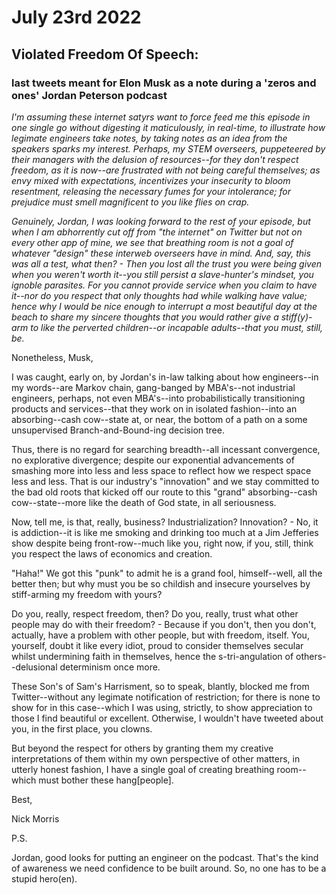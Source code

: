 # July 23rd 2022
##  Violated Freedom Of Speech:
### last tweets meant for Elon Musk as a note during a 'zeros and ones' Jordan Peterson podcast
*I'm assuming these internet satyrs want to force feed me this episode in one single go without digesting it maticulously, in real-time, to illustrate how legimate engineers take notes, by taking notes as an idea from the speakers sparks my interest. Perhaps, my STEM overseers, puppeteered by their managers with the delusion of resources--for they don't respect freedom, as it is now--are frustrated with not being careful themselves; as envy mixed with expectations, incentivizes your insecurity to bloom resentment, releasing the necessary fumes for your intolerance; for prejudice must smell magnificent to you like flies on crap.*

*Genuinely, Jordan, I was looking forward to the rest of your episode, but when I am abhorrently cut off from "the internet" on Twitter but not on every other app of mine, we see that breathing room is not a goal of whatever "design" these interweb overseers have in mind. And, say, this was all a test, what then? - Then you lost all the trust you were being given when you weren't worth it--you still persist a slave-hunter's mindset, you ignoble parasites. For you cannot provide service when you claim to have it--nor do you respect that only thoughts had while walking have value; hence why I would be nice enough to interrupt a most beautiful day at the beach to share my sincere thoughts that you would rather give a stiff(y)-arm to like the perverted children--or incapable adults--that you must, still, be.*

Nonetheless, Musk,

I was caught, early on, by Jordan's in-law talking about how engineers--in my words--are Markov chain, gang-banged by MBA's--not industrial engineers, perhaps, not even MBA's--into probabilistically transitioning products and services--that they work on in isolated fashion--into an absorbing--cash cow--state at, or near, the bottom of a path on a some unsupervised Branch-and-Bound-ing decision tree. 

Thus, there is no regard for searching breadth--all incessant convergence, no explorative divergence; despite our exponential advancements of smashing more into less and less space to reflect how we respect space less and less. That is our industry's "innovation" and we stay committed to the bad old roots that kicked off our route to this "grand" absorbing--cash cow--state--more like the death of God state, in all seriousness.

Now, tell me, is that, really, business? Industrialization? Innovation? - No, it is addiction--it is like me smoking and drinking too much at a Jim Jefferies show despite being front-row--much like you, right now, if you, still, think you respect the laws of economics and creation. 

"Haha!" We got this "punk" to admit he is a grand fool, himself--well, all the better then; but why must you be so childish and insecure yourselves by stiff-arming my freedom with yours?

Do you, really, respect freedom, then? Do you, really, trust what other people may do with their freedom? - Because if you don't, then you don't, actually, have a problem with other people, but with freedom, itself. You, yourself, doubt it like every idiot, proud to consider themselves secular whilst undermining faith in themselves, hence the s-tri-angulation of others--delusional determinism once more. 

These Son's of Sam's Harrisment, so to speak, blantly, blocked me from Twitter--without any legimate notification of restriction; for there is none to show for in this case--which I was using, strictly, to show appreciation to those I find beautiful or excellent. Otherwise, I wouldn't have tweeted about you, in the first place, you clowns.

But beyond the respect for others by granting them my creative interpretations of them within my own perspective of other matters, in utterly honest fashion, I have a single goal of creating breathing room--which must bother these hang[people].

Best,

Nick Morris

P.S. 

Jordan, good looks for putting an engineer on the podcast. That's the kind of awareness we need confidence to be built around. So, no one has to be a stupid hero(en).
